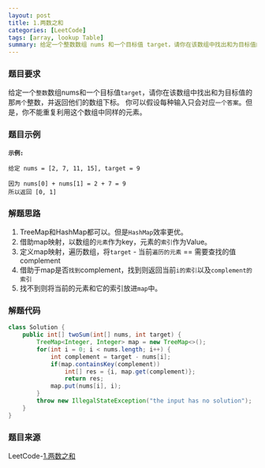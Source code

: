 ```yaml
---
layout: post
title: 1.两数之和
categories: [LeetCode]
tags: [array, lookup Table]
summary: 给定一个整数数组 nums 和一个目标值 target，请你在该数组中找出和为目标值的那 两个 整数，并返回他们的数组下标。
---
```


### 题目要求
给定一个`整数`数组nums和一个目标值`target`，请你在该数组中找出和为目标值的那`两个`整数，并返回他们的数组下标。 
你可以假设每种输入只会对应`一个答案`。但是，你不能重复利用这个数组中同样的元素。


### 题目示例
**`示例:`** 
```
给定 nums = [2, 7, 11, 15], target = 9

因为 nums[0] + nums[1] = 2 + 7 = 9
所以返回 [0, 1]
```

### 解题思路
1. TreeMap和HashMap都可以。但是`HashMap`效率更优。
1. 借助map映射，以数组的`元素`作为key，元素的`索引`作为Value。
1. 定义map映射，遍历数组，将`target` - 当前`遍历的元素` == 需要查找的值complement
1. 借助于map是否`找到`complement，找到则返回当前`i的索引`以及`complement的索引`
1. 找不到则将当前的元素和它的索引放进`map`中。

### 解题代码
```java
class Solution {
    public int[] twoSum(int[] nums, int target) {
        TreeMap<Integer, Integer> map = new TreeMap<>();
        for(int i = 0; i < nums.length; i++) {
            int complement = target - nums[i];
            if(map.containsKey(complement))
                int[] res = {i, map.get(complement)};
                return res;
            map.put(nums[i], i);
        }
        throw new IllegalStateException("the input has no solution");
    }
}
```

### 题目来源
LeetCode-[1.两数之和](https://leetcode-cn.com/problems/two-sum/)
